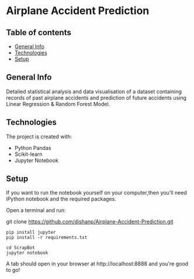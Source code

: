 # Airplane Accident Prediction

## Table of contents
* [General Info](#general-Info)
* [Technologies](#technologies)
* [Setup](#setup)

## General Info
Detailed statistical analysis and data visualisation of a dataset containing records of past airplane accidents and prediction of future accidents using Linear Regression & Random Forest Model.
	
## Technologies
The project is created with:
* Python Pandas
* Scikit-learn
* Jupyter Notebook
	
## Setup

If you want to run the notebook yourself on your computer,then you'll need iPython notebook and the required packages.

Open a terminal and run:

git clone https://github.com/dishanp/Airplane-Accident-Prediction.git

```
pip install jupyter
pip install -r requirements.txt

cd ScrapBot
jupyter notebook
```
A tab should open in your browser at http://localhost:8888 and you're good to go!
